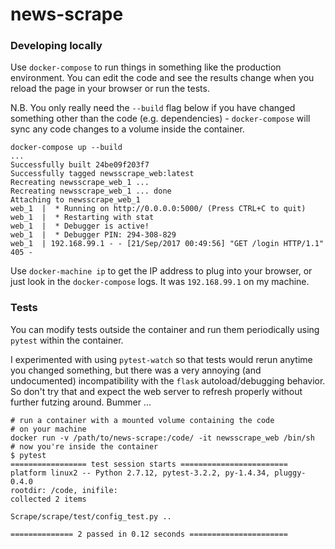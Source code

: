 # news-scrape

### Developing locally

Use `docker-compose` to run things in something like the production environment. You can edit the code and see the results change when you reload the page in your browser or run the tests.

N.B. You only really need the `--build` flag below if you have changed something other than the code (e.g. dependencies) - `docker-compose` will sync any code changes to a volume inside the container.

```shell
docker-compose up --build 
...
Successfully built 24be09f203f7
Successfully tagged newsscrape_web:latest
Recreating newsscrape_web_1 ...
Recreating newsscrape_web_1 ... done
Attaching to newsscrape_web_1
web_1  |  * Running on http://0.0.0.0:5000/ (Press CTRL+C to quit)
web_1  |  * Restarting with stat
web_1  |  * Debugger is active!
web_1  |  * Debugger PIN: 294-308-829
web_1  | 192.168.99.1 - - [21/Sep/2017 00:49:56] "GET /login HTTP/1.1" 405 -
```

Use `docker-machine ip` to get the IP address to plug into your browser, or just look in the `docker-compose` logs. It was `192.168.99.1` on my machine.

### Tests

You can modify tests outside the container and run them periodically using `pytest` within the container.

I experimented with using `pytest-watch` so that tests would rerun anytime you changed something, but there was a very annoying (and undocumented) incompatibility with the `flask` autoload/debugging behavior. So don't try that and expect the web server to refresh properly without further futzing around. Bummer ...


```shell
# run a container with a mounted volume containing the code
# on your machine
docker run -v /path/to/news-scrape:/code/ -it newsscrape_web /bin/sh
# now you're inside the container
$ pytest
================= test session starts ========================
platform linux2 -- Python 2.7.12, pytest-3.2.2, py-1.4.34, pluggy-0.4.0
rootdir: /code, inifile:
collected 2 items

Scrape/scrape/test/config_test.py ..

============== 2 passed in 0.12 seconds ======================
```